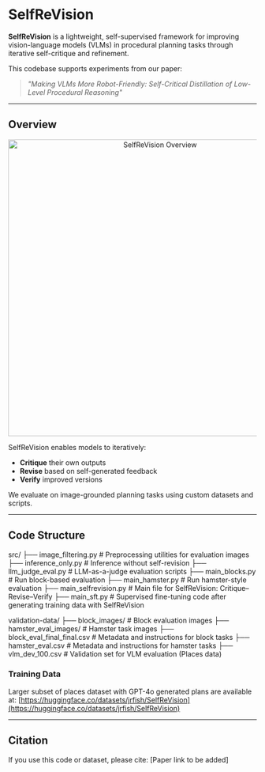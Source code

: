 # SelfReVision

**SelfReVision** is a lightweight, self-supervised framework for improving vision-language models (VLMs) in procedural planning tasks through iterative self-critique and refinement.

This codebase supports experiments from our paper:

> _"Making VLMs More Robot-Friendly: Self-Critical Distillation of Low-Level Procedural Reasoning"_ 

---

## Overview
<p align="center">
  <img src="https://i.imgur.com/jCLTIV0.png" alt="SelfReVision Overview" width="600"/>
</p>

SelfReVision enables models to iteratively:
- **Critique** their own outputs
- **Revise** based on self-generated feedback
- **Verify** improved versions

We evaluate on image-grounded planning tasks using custom datasets and scripts.

---

## Code Structure

src/
├── image_filtering.py # Preprocessing utilities for evaluation images
├── inference_only.py # Inference without self-revision
├── llm_judge_eval.py # LLM-as-a-judge evaluation scripts
├── main_blocks.py # Run block-based evaluation
├── main_hamster.py # Run hamster-style evaluation
├── main_selfrevision.py # Main file for SelfReVision: Critique–Revise–Verify
├── main_sft.py # Supervised fine-tuning code after generating training data with SelfReVision

validation-data/
├── block_images/ # Block evaluation images
├── hamster_eval_images/ # Hamster task images
├── block_eval_final_final.csv # Metadata and instructions for block tasks
├── hamster_eval.csv # Metadata and instructions for hamster tasks
├── vlm_dev_100.csv # Validation set for VLM evaluation (Places data)

### Training Data
Larger subset of places dataset with GPT-4o generated plans are available at: [https://huggingface.co/datasets/jrfish/SelfReVision](https://huggingface.co/datasets/jrfish/SelfReVision)

---

## Citation

If you use this code or dataset, please cite: [Paper link to be added]